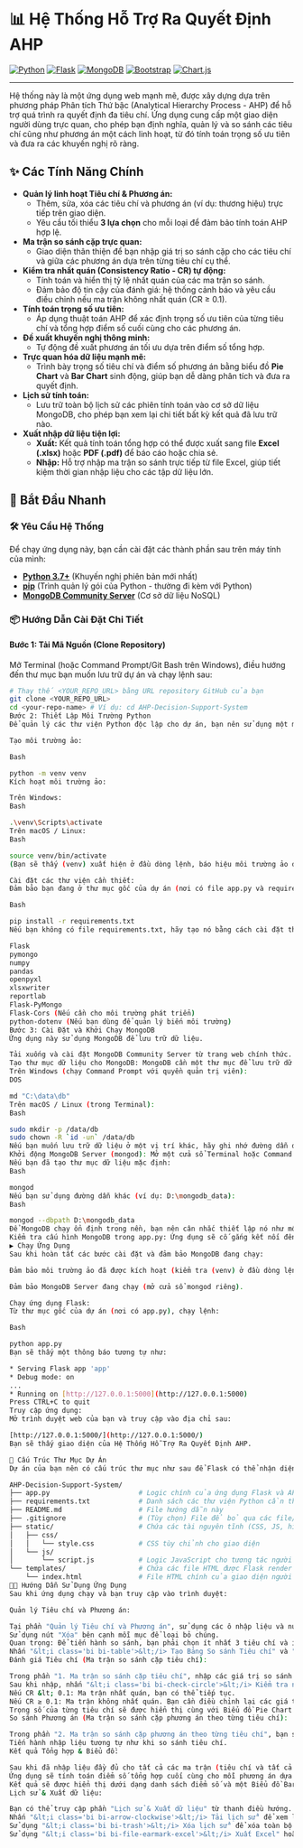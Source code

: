 # 📊 Hệ Thống Hỗ Trợ Ra Quyết Định AHP

[![Python](https://img.shields.io/badge/Python-3.x-blue?style=for-the-badge&logo=python)](https://www.python.org/)
[![Flask](https://img.shields.io/badge/Flask-Framework-black?style=for-the-badge&logo=flask)](https://flask.palletsprojects.com/)
[![MongoDB](https://img.shields.io/badge/MongoDB-Database-47A248?style=for-the-badge&logo=mongodb)](https://www.mongodb.com/)
[![Bootstrap](https://img.shields.io/badge/Bootstrap-5.x-7952B3?style=for-the-badge&logo=bootstrap)](https://getbootstrap.com/)
[![Chart.js](https://img.shields.io/badge/Chart.js-Charts-FF6384?style=for-the-badge&logo=chart.js)](https://www.chartjs.org/)

---

Hệ thống này là một ứng dụng web mạnh mẽ, được xây dựng dựa trên phương pháp Phân tích Thứ bậc (Analytical Hierarchy Process - AHP) để hỗ trợ quá trình ra quyết định đa tiêu chí. Ứng dụng cung cấp một giao diện người dùng trực quan, cho phép bạn định nghĩa, quản lý và so sánh các tiêu chí cũng như phương án một cách linh hoạt, từ đó tính toán trọng số ưu tiên và đưa ra các khuyến nghị rõ ràng.

## ✨ Các Tính Năng Chính

* **Quản lý linh hoạt Tiêu chí & Phương án:**
    * Thêm, sửa, xóa các tiêu chí và phương án (ví dụ: thương hiệu) trực tiếp trên giao diện.
    * Yêu cầu tối thiểu **3 lựa chọn** cho mỗi loại để đảm bảo tính toán AHP hợp lệ.
* **Ma trận so sánh cặp trực quan:**
    * Giao diện thân thiện để bạn nhập giá trị so sánh cặp cho các tiêu chí và giữa các phương án dựa trên từng tiêu chí cụ thể.
* **Kiểm tra nhất quán (Consistency Ratio - CR) tự động:**
    * Tính toán và hiển thị tỷ lệ nhất quán của các ma trận so sánh.
    * Đảm bảo độ tin cậy của đánh giá: hệ thống cảnh báo và yêu cầu điều chỉnh nếu ma trận không nhất quán (CR ≥ 0.1).
* **Tính toán trọng số ưu tiên:**
    * Áp dụng thuật toán AHP để xác định trọng số ưu tiên của từng tiêu chí và tổng hợp điểm số cuối cùng cho các phương án.
* **Đề xuất khuyến nghị thông minh:**
    * Tự động đề xuất phương án tối ưu dựa trên điểm số tổng hợp.
* **Trực quan hóa dữ liệu mạnh mẽ:**
    * Trình bày trọng số tiêu chí và điểm số phương án bằng biểu đồ **Pie Chart** và **Bar Chart** sinh động, giúp bạn dễ dàng phân tích và đưa ra quyết định.
* **Lịch sử tính toán:**
    * Lưu trữ toàn bộ lịch sử các phiên tính toán vào cơ sở dữ liệu MongoDB, cho phép bạn xem lại chi tiết bất kỳ kết quả đã lưu trữ nào.
* **Xuất nhập dữ liệu tiện lợi:**
    * **Xuất:** Kết quả tính toán tổng hợp có thể được xuất sang file **Excel (.xlsx)** hoặc **PDF (.pdf)** để báo cáo hoặc chia sẻ.
    * **Nhập:** Hỗ trợ nhập ma trận so sánh trực tiếp từ file Excel, giúp tiết kiệm thời gian nhập liệu cho các tập dữ liệu lớn.

## 🚀 Bắt Đầu Nhanh

### 🛠️ Yêu Cầu Hệ Thống

Để chạy ứng dụng này, bạn cần cài đặt các thành phần sau trên máy tính của mình:

* **[Python 3.7+](https://www.python.org/downloads/)** (Khuyến nghị phiên bản mới nhất)
* **[pip](https://pip.pypa.io/en/stable/installation/)** (Trình quản lý gói của Python - thường đi kèm với Python)
* **[MongoDB Community Server](https://www.mongodb.com/try/download/community)** (Cơ sở dữ liệu NoSQL)

### 📦 Hướng Dẫn Cài Đặt Chi Tiết

#### Bước 1: Tải Mã Nguồn (Clone Repository)

Mở Terminal (hoặc Command Prompt/Git Bash trên Windows), điều hướng đến thư mục bạn muốn lưu trữ dự án và chạy lệnh sau:

```bash
# Thay thế <YOUR_REPO_URL> bằng URL repository GitHub của bạn
git clone <YOUR_REPO_URL>
cd <your-repo-name> # Ví dụ: cd AHP-Decision-Support-System
Bước 2: Thiết Lập Môi Trường Python
Để quản lý các thư viện Python độc lập cho dự án, bạn nên sử dụng một môi trường ảo (virtual environment).

Tạo môi trường ảo:

Bash

python -m venv venv
Kích hoạt môi trường ảo:

Trên Windows:
Bash

.\venv\Scripts\activate
Trên macOS / Linux:
Bash

source venv/bin/activate
(Bạn sẽ thấy (venv) xuất hiện ở đầu dòng lệnh, báo hiệu môi trường ảo đã được kích hoạt.)

Cài đặt các thư viện cần thiết:
Đảm bảo bạn đang ở thư mục gốc của dự án (nơi có file app.py và requirements.txt). Sau đó, chạy lệnh:

Bash

pip install -r requirements.txt
Nếu bạn không có file requirements.txt, hãy tạo nó bằng cách cài đặt thủ công các thư viện sau và sau đó chạy pip freeze > requirements.txt:

Flask
pymongo
numpy
pandas
openpyxl
xlsxwriter
reportlab
Flask-PyMongo
Flask-Cors (Nếu cần cho môi trường phát triển)
python-dotenv (Nếu bạn dùng để quản lý biến môi trường)
Bước 3: Cài Đặt và Khởi Chạy MongoDB
Ứng dụng này sử dụng MongoDB để lưu trữ dữ liệu.

Tải xuống và cài đặt MongoDB Community Server từ trang web chính thức.
Tạo thư mục dữ liệu cho MongoDB: MongoDB cần một thư mục để lưu trữ dữ liệu. Theo mặc định, nó sử dụng C:\data\db trên Windows hoặc /data/db trên Linux/macOS. Bạn cần tạo thư mục này nếu nó chưa tồn tại:
Trên Windows (chạy Command Prompt với quyền quản trị viên):
DOS

md "C:\data\db"
Trên macOS / Linux (trong Terminal):
Bash

sudo mkdir -p /data/db
sudo chown -R `id -un` /data/db
Nếu bạn muốn lưu trữ dữ liệu ở một vị trí khác, hãy ghi nhớ đường dẫn đó.
Khởi động MongoDB Server (mongod): Mở một cửa sổ Terminal hoặc Command Prompt/PowerShell mới (không phải cửa sổ đang chạy môi trường ảo của bạn) và chạy lệnh mongod.
Nếu bạn đã tạo thư mục dữ liệu mặc định:
Bash

mongod
Nếu bạn sử dụng đường dẫn khác (ví dụ: D:\mongodb_data):
Bash

mongod --dbpath D:\mongodb_data
Để MongoDB chạy ổn định trong nền, bạn nên cân nhắc thiết lập nó như một dịch vụ hệ thống. Tham khảo tài liệu MongoDB chính thức để biết hướng dẫn chi tiết.
Kiểm tra cấu hình MongoDB trong app.py: Ứng dụng sẽ cố gắng kết nối đến MongoDB trên localhost tại cổng 27017 (cổng mặc định). Nếu MongoDB của bạn chạy trên một địa chỉ hoặc cổng khác, bạn cần chỉnh sửa biến app.config["MONGO_URI"] trong file app.py của bạn.
▶️ Chạy Ứng Dụng
Sau khi hoàn tất các bước cài đặt và đảm bảo MongoDB đang chạy:

Đảm bảo môi trường ảo đã được kích hoạt (kiểm tra (venv) ở đầu dòng lệnh).

Đảm bảo MongoDB Server đang chạy (mở cửa sổ mongod riêng).

Chạy ứng dụng Flask:
Từ thư mục gốc của dự án (nơi có app.py), chạy lệnh:

Bash

python app.py
Bạn sẽ thấy một thông báo tương tự như:

* Serving Flask app 'app'
* Debug mode: on
...
* Running on [http://127.0.0.1:5000](http://127.0.0.1:5000)
Press CTRL+C to quit
Truy cập ứng dụng:
Mở trình duyệt web của bạn và truy cập vào địa chỉ sau:

[http://127.0.0.1:5000/](http://127.0.0.1:5000/)
Bạn sẽ thấy giao diện của Hệ Thống Hỗ Trợ Ra Quyết Định AHP.

📁 Cấu Trúc Thư Mục Dự Án
Dự án của bạn nên có cấu trúc thư mục như sau để Flask có thể nhận diện các file một cách chính xác:

AHP-Decision-Support-System/
├── app.py                      # Logic chính của ứng dụng Flask và API
├── requirements.txt            # Danh sách các thư viện Python cần thiết
├── README.md                   # File hướng dẫn này
├── .gitignore                  # (Tùy chọn) File để bỏ qua các file/thư mục không cần đẩy lên Git (ví dụ: venv/)
├── static/                     # Chứa các tài nguyên tĩnh (CSS, JS, hình ảnh)
│   ├── css/
│   │   └── style.css           # CSS tùy chỉnh cho giao diện
│   └── js/
│       └── script.js           # Logic JavaScript cho tương tác người dùng
└── templates/                  # Chứa các file HTML được Flask render
    └── index.html              # File HTML chính của giao diện người dùng
🧑‍💻 Hướng Dẫn Sử Dụng Ứng Dụng
Sau khi ứng dụng chạy và bạn truy cập vào trình duyệt:

Quản lý Tiêu chí và Phương án:

Tại phần "Quản lý Tiêu chí và Phương án", sử dụng các ô nhập liệu và nút "Thêm" để định nghĩa các tiêu chí (ví dụ: Giá cả, Chất lượng, Thương hiệu) và phương án (ví dụ: Samsung, LG, Sony).
Sử dụng nút "Xóa" bên cạnh mỗi mục để loại bỏ chúng.
Quan trọng: Để tiến hành so sánh, bạn phải chọn ít nhất 3 tiêu chí và ít nhất 3 phương án từ các danh sách thả xuống tương ứng.
Nhấn "&lt;i class='bi bi-table'>&lt;/i> Tạo Bảng So sánh Tiêu chí" và "&lt;i class='bi bi-table'>&lt;/i> Tạo Bảng So sánh Phương án" để tạo các ma trận đầu vào.
Đánh giá Tiêu chí (Ma trận so sánh cặp tiêu chí):

Trong phần "1. Ma trận so sánh cặp tiêu chí", nhập các giá trị so sánh theo cặp (sử dụng thang Saaty 1-9) vào các ô màu trắng. Các ô trên đường chéo chính (luôn là 1) và các ô đối xứng phía dưới (giá trị nghịch đảo) sẽ tự động được điền.
Sau khi nhập, nhấn "&lt;i class='bi bi-check-circle'>&lt;/i> Kiểm tra nhất quán tiêu chí". Ứng dụng sẽ tính toán Tỷ lệ nhất quán (CR).
Nếu CR &lt; 0.1: Ma trận nhất quán, bạn có thể tiếp tục.
Nếu CR ≥ 0.1: Ma trận không nhất quán. Bạn cần điều chỉnh lại các giá trị so sánh cho đến khi CR &lt; 0.1 để đảm bảo độ tin cậy của kết quả.
Trọng số của từng tiêu chí sẽ được hiển thị cùng với Biểu đồ Pie Chart trực quan.
So sánh Phương án (Ma trận so sánh cặp phương án theo từng tiêu chí):

Trong phần "2. Ma trận so sánh cặp phương án theo từng tiêu chí", bạn sẽ thấy các nút tương ứng với từng tiêu chí mà bạn đã chọn. Nhấn vào mỗi nút tiêu chí để hiển thị ma trận so sánh các phương án dưới góc độ của tiêu chí đó.
Tiến hành nhập liệu tương tự như khi so sánh tiêu chí.
Kết quả Tổng hợp & Biểu đồ:

Sau khi đã nhập liệu đầy đủ cho tất cả các ma trận (tiêu chí và tất cả các ma trận phương án theo từng tiêu chí), nhấn nút "&lt;i class='bi bi-calculator'>&lt;/i> Tính toán & Đưa ra Khuyến nghị".
Ứng dụng sẽ tính toán điểm số tổng hợp cuối cùng cho mỗi phương án dựa trên trọng số tiêu chí và trọng số của phương án theo từng tiêu chí.
Kết quả sẽ được hiển thị dưới dạng danh sách điểm số và một Biểu đồ Bar Chart trực quan, cùng với tên phương án được khuyến nghị là tốt nhất.
Lịch sử & Xuất dữ liệu:

Bạn có thể truy cập phần "Lịch sử & Xuất dữ liệu" từ thanh điều hướng.
Nhấn "&lt;i class='bi bi-arrow-clockwise'>&lt;/i> Tải lịch sử" để xem lại các lần tính toán trước đó.
Sử dụng "&lt;i class='bi bi-trash'>&lt;/i> Xóa lịch sử" để xóa toàn bộ dữ liệu lịch sử.
Sử dụng "&lt;i class='bi bi-file-earmark-excel'>&lt;/i> Xuất Excel" hoặc "&lt;i class='bi bi-file-earmark-pdf'>&lt;/i> Xuất PDF" để tải về báo cáo kết quả.